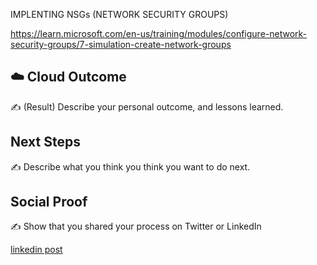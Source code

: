 IMPLENTING NSGs (NETWORK SECURITY GROUPS)


https://learn.microsoft.com/en-us/training/modules/configure-network-security-groups/7-simulation-create-network-groups

## ☁️ Cloud Outcome

✍️ (Result) Describe your personal outcome, and lessons learned.

## Next Steps

✍️ Describe what you think you think you want to do next.

## Social Proof

✍️ Show that you shared your process on Twitter or LinkedIn

[linkedin post]()
